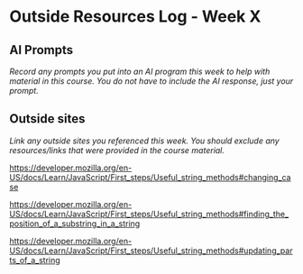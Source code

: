 # Outside Resources Log - Week X

## AI Prompts
_Record any prompts you put into an AI program this week to help with material in this course. You do not have to include the AI response, just your prompt._

## Outside sites
_Link any outside sites you referenced this week. You should exclude any resources/links that were provided in the course material._

https://developer.mozilla.org/en-US/docs/Learn/JavaScript/First_steps/Useful_string_methods#changing_case

https://developer.mozilla.org/en-US/docs/Learn/JavaScript/First_steps/Useful_string_methods#finding_the_position_of_a_substring_in_a_string

https://developer.mozilla.org/en-US/docs/Learn/JavaScript/First_steps/Useful_string_methods#updating_parts_of_a_string

